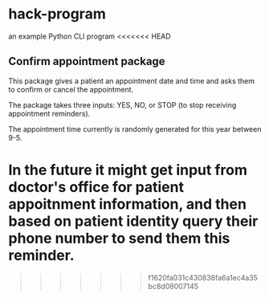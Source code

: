 # hack-program

an example Python CLI program
<<<<<<< HEAD

## Confirm appointment package

This package gives a patient an appointment date and time and asks them to confirm or cancel the appointment.

The package takes three inputs: YES, NO, or STOP (to stop receiving appointment reminders).

The appointment time currently is randomly generated for this year between 9-5. 

In the future it might get input from doctor's office for patient appoitnment information, and then based on patient identity query their phone number to send them this reminder.
=======
>>>>>>> f1620fa031c430838fa6a1ec4a35bc8d08007145
